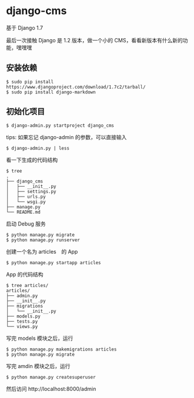 django-cms
==========

基于 Django 1.7

最后一次接触 Django 是 1.2 版本，做一个小的 CMS，看看新版本有什么新的功能，嘿嘿嘿


安装依赖
-------

```
$ sudo pip install https://www.djangoproject.com/download/1.7c2/tarball/
$ sudo pip install django-markdown
```


初始化项目
--------

```
$ django-admin.py startproject django_cms
```

tips: 如果忘记 django-admin 的参数，可以直接输入

```
$ django-admin.py | less
```
看一下生成的代码结构

```
$ tree
.
├── django_cms
│   ├── __init__.py
│   ├── settings.py
│   ├── urls.py
│   └── wsgi.py
├── manage.py
└── README.md
```

启动 Debug 服务

```
$ python manage.py migrate
$ python manage.py runserver
```

创建一个名为 articles　的 App

```
$ python manage.py startapp articles
```

App 的代码结构

```
$ tree articles/
articles/
├── admin.py
├── __init__.py
├── migrations
│   └── __init__.py
├── models.py
├── tests.py
└── views.py
```

写完 models 模块之后，运行

```
$ python manage.py makemigrations articles
$ python manage.py migrate
```

写完 amdin 模块之后，运行
```
$ python manage.py createsuperuser
```
然后访问 http://localhost:8000/admin



